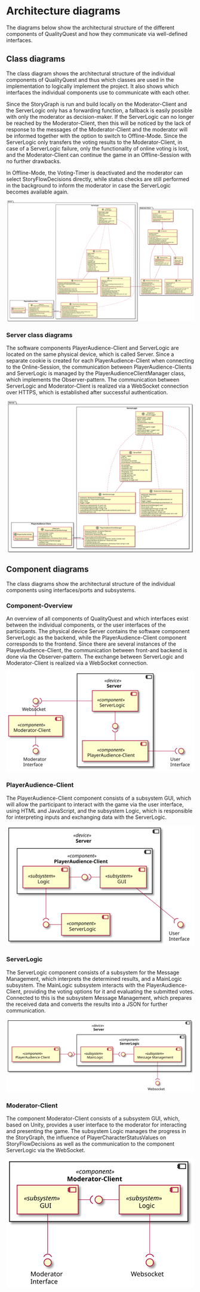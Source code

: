 # Architecture diagrams

The diagrams below show the architectural structure of the different components of QualityQuest and how they communicate via well-defined interfaces.

## Class diagrams

The class diagram shows the architectural structure of the individual components of QualityQuest and thus which classes are used in the implementation to logically implement the project. It also shows which interfaces the individual components use to communicate with each other.

Since the StoryGraph is run and build locally on the Moderator-Client and the ServerLogic only has a forwarding function, a fallback is easily possible with only the moderator as decision-maker.
If the ServerLogic can no longer be reached by the Moderator-Client, then this will be noticed by the lack of response to the messages of the Moderator-Client and the moderator will be informed together with the option to switch to Offline-Mode. Since the ServerLogic only transfers the voting results to the Moderator-Client, in case of a ServerLogic failure, only the functionality of online voting is lost, and the Moderator-Client can continue the game in an Offline-Session with no further drawbacks. 

In Offline-Mode, the Voting-Timer is deactivated and the moderator can select StoryFlowDecisions directly, while status checks are still performed in the background to inform the moderator in case the ServerLogic becomes available again.

![Class diagram](diagrams/class-diagrams/class-diagram.svg)

### Server class diagrams
The software components PlayerAudience-Client and ServerLogic are located on the same physical device, which is called Server. Since a separate cookie is created for each PlayerAudience-Client when connecting to the Online-Session, the communication between PlayerAudience-Clients and ServerLogic is managed by the PlayerAudienceClientManager class, which implements the Observer-pattern.
The communication between ServerLogic and Moderator-Client is realized via a WebSocket connection over HTTPS, which is established after successful authentication.

![Class diagram](diagrams/class-diagrams/server-class-diagram.svg)

## Component diagrams

The class diagrams show the architectural structure of the individual components using interfaces/ports and subsystems.

### Component-Overview

An overview of all components of QualityQuest and which interfaces exist between the individual components, or the user interfaces of the participants. The physical device Server contains the software component ServerLogic as the backend, while the PlayerAudience-Client component corresponds to the frontend. Since there are several instances of the PlayerAudience-Client, the communication between front-and backend is done via the Observer-pattern. The exchange between ServerLogic and Moderator-Client is realized via a WebSocket connection.

![Component-Overview](diagrams/component-diagrams/overview-components.svg)

### PlayerAudience-Client

The PlayerAudience-Client component consists of a subsystem GUI, which will allow the participant to interact with the game via the user interface, using HTML and JavaScript, and the subsystem Logic, which is responsible for interpreting inputs and exchanging data with the ServerLogic.

![PlayerAudience-Client](diagrams/component-diagrams/playeraudience-client-component-diagram.svg)

### ServerLogic

The ServerLogic component consists of a subsystem for the Message Management, which interprets the determined results, and a MainLogic subsystem. The MainLogic subsystem interacts with the PlayerAudience-Client, providing the voting options for it and evaluating the submitted votes. Connected to this is the subsystem Message Management, which prepares the received data and converts the results into a JSON for further communication.


![ServerLogic](diagrams/component-diagrams/serverlogic-component-diagram.svg)

### Moderator-Client

The component Moderator-Client consists of a subsystem GUI, which, based on Unity, provides a user interface to the moderator for interacting and presenting the game. The subsystem Logic manages the progress in the StoryGraph, the influence of PlayerCharacterStatusValues on StoryFlowDecisions as well as the communication to the component ServerLogic via the WebSocket.

![Moderator-Client](diagrams/component-diagrams/moderator-client-component-diagram.svg)


